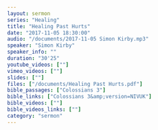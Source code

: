 ```yaml
---
layout: sermon
series: "Healing"
title: "Healing Past Hurts"
date: "2017-11-05 18:30:00"
audio: "/documents/2017-11-05 Simon Kirby.mp3"
speaker: "Simon Kirby"
speaker_info: ""
duration: "30'25"
youtube_videos: [""]
vimeo_videos: [""]
slides: [""]
files: ["/documents/Healing Past Hurts.pdf"]
bible_passages: ["Colossians 3"]
bible_links: ["Colossians 3&amp;version=NIVUK"]
bible_videos: [""]
bible_videos_links: [""]
category: "sermon"
---
```

